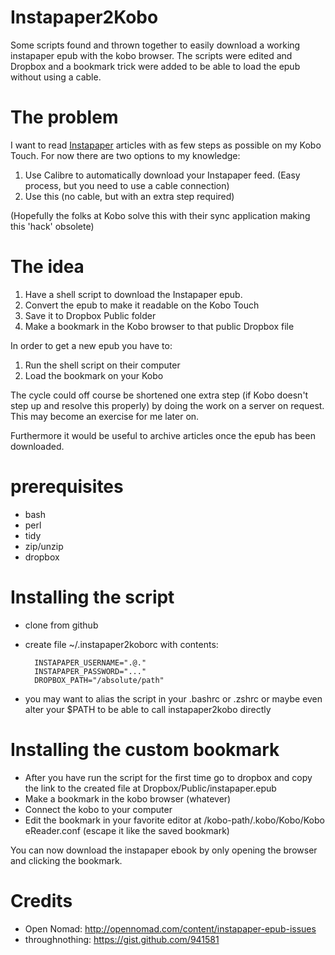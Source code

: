 # Instapaper2Kobo

Some scripts found and thrown together to easily download a
working instapaper epub with the kobo browser. 
The scripts were edited and Dropbox and a bookmark trick were added to be able to load the epub without using a cable.

# The problem

I want to read [Instapaper](http://www.instapaper.com/)
articles with as few steps as possible on my Kobo Touch. For now there are two options
to my knowledge:

1. Use Calibre to automatically download your Instapaper feed. (Easy
   process,
   but you need to use a cable connection)
2. Use this (no cable, but with an extra step required)

(Hopefully the folks at Kobo solve this with their sync application
making this 'hack' obsolete)

# The idea

1. Have a shell script to download the Instapaper epub.
2. Convert the epub to make it readable on the Kobo Touch
3. Save it to Dropbox Public folder
4. Make a bookmark in the Kobo browser to that public Dropbox file

In order to get a new epub you have to:

1. Run the shell script on their computer
2. Load the bookmark on your Kobo

The cycle could off course be shortened one extra step (if Kobo doesn't
step up and resolve this properly) by doing the work on a
server on request. This may become an exercise for me later on. 

Furthermore it would be useful to archive articles once the epub has been downloaded.

# prerequisites

* bash
* perl
* tidy
* zip/unzip
* dropbox

# Installing the script

* clone from github
* create file ~/.instapaper2koborc with contents:


        INSTAPAPER_USERNAME=".@."
        INSTAPAPER_PASSWORD="..."
        DROPBOX_PATH="/absolute/path"


* you may want to alias the script in your .bashrc or .zshrc or maybe
  even alter your $PATH to be able to call instapaper2kobo directly

# Installing the custom bookmark

* After you have run the script for the first time go to dropbox and copy the
  link to the created file at Dropbox/Public/instapaper.epub
* Make a bookmark in the kobo browser (whatever)
* Connect the kobo to your computer
* Edit the bookmark in your favorite editor at
  /kobo-path/.kobo/Kobo/Kobo eReader.conf (escape it like the saved
bookmark)

You can now download the instapaper ebook by only opening the browser
and clicking the bookmark.

# Credits

* Open Nomad: http://opennomad.com/content/instapaper-epub-issues
* throughnothing: https://gist.github.com/941581
